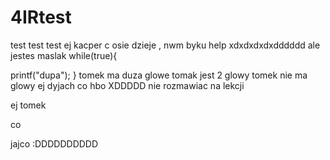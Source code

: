 # 4IRtest
test test test
ej kacper c osie dzieje
, nwm byku help
xdxdxdxdxdddddd
ale jestes maslak
while(true){

  printf("dupa");
 }
tomek ma duza glowe
tomak jest 2 glowy
tomek nie ma glowy
ej dyjach
co 
hbo
XDDDDD
nie rozmawiac na lekcji

ej tomek


co

jajco :DDDDDDDDDD
